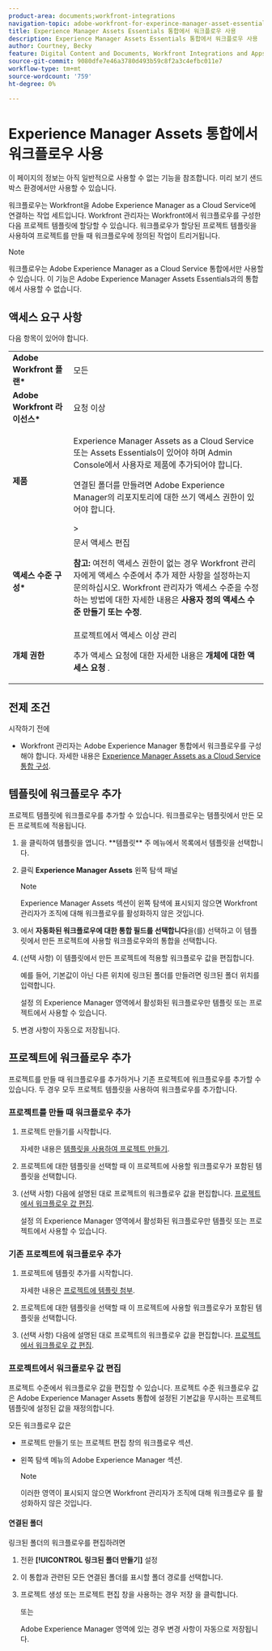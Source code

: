 ```yaml
---
product-area: documents;workfront-integrations
navigation-topic: adobe-workfront-for-experince-manager-asset-essentials
title: Experience Manager Assets Essentials 통합에서 워크플로우 사용
description: Experience Manager Assets Essentials 통합에서 워크플로우 사용
author: Courtney, Becky
feature: Digital Content and Documents, Workfront Integrations and Apps
source-git-commit: 9080dfe7e46a3780d493b59c8f2a3c4efbc011e7
workflow-type: tm+mt
source-wordcount: '759'
ht-degree: 0%

---
```


# Experience Manager Assets 통합에서 워크플로우 사용

<span class="preview">이 페이지의 정보는 아직 일반적으로 사용할 수 없는 기능을 참조합니다. 미리 보기 샌드박스 환경에서만 사용할 수 있습니다.</span>

워크플로우는 Workfront을 Adobe Experience Manager as a Cloud Service에 연결하는 작업 세트입니다. Workfront 관리자는 Workfront에서 워크플로우를 구성한 다음 프로젝트 템플릿에 할당할 수 있습니다. 워크플로우가 할당된 프로젝트 템플릿을 사용하여 프로젝트를 만들 때 워크플로우에 정의된 작업이 트리거됩니다.

>[!NOTE]
>
>워크플로우는 Adobe Experience Manager as a Cloud Service 통합에서만 사용할 수 있습니다. 이 기능은 Adobe Experience Manager Assets Essentials과의 통합에서 사용할 수 없습니다.


## 액세스 요구 사항

다음 항목이 있어야 합니다.

<table>
  <tr>
   <td><strong>Adobe Workfront 플랜*</strong>
   </td>
   <td>모든
   </td>
  </tr>
  <tr>
   <td><strong>Adobe Workfront 라이선스*</strong>
   </td>
   <td>요청 이상
   </td>
  </tr>
  <tr>
   <td><strong>제품</strong>
   </td>
   <td><p>Experience Manager Assets as a Cloud Service 또는 Assets Essentials이 있어야 하며 Admin Console에서 사용자로 제품에 추가되어야 합니다.</p><p>연결된 폴더를 만들려면 Adobe Experience Manager의 리포지토리에 대한 쓰기 액세스 권한이 있어야 합니다.</p>&gt;
   </td>
  </tr>
  <tr>
   <td><strong>액세스 수준 구성*</strong>
   </td>
   <td>문서 액세스 편집
<p>
<strong>참고: </strong>여전히 액세스 권한이 없는 경우 Workfront 관리자에게 액세스 수준에서 추가 제한 사항을 설정하는지 문의하십시오. Workfront 관리자가 액세스 수준을 수정하는 방법에 대한 자세한 내용은 <strong>사용자 정의 액세스 수준 만들기 또는 수정</strong>.
   </td>
  </tr>
  <tr>
   <td><strong>개체 권한</strong>
   </td>
   <td>프로젝트에서 액세스 이상 관리 
<p>
추가 액세스 요청에 대한 자세한 내용은 <strong>개체에 대한 액세스 요청 </strong>.
   </td>
  </tr>
</table>

## 전제 조건

시작하기 전에

* Workfront 관리자는 Adobe Experience Manager 통합에서 워크플로우를 구성해야 합니다. 자세한 내용은 [Experience Manager Assets as a Cloud Service 통합 구성](../../administration-and-setup/configure-integrations/configure-aacs-integration.md#set-up-workflows-optional).

## 템플릿에 워크플로우 추가

프로젝트 템플릿에 워크플로우를 추가할 수 있습니다. 워크플로우는 템플릿에서 만든 모든 프로젝트에 적용됩니다.

1. <!-- main menu snippet??--> 을 클릭하여 템플릿을 엽니다. **템플릿** 주 메뉴에서 목록에서 템플릿을 선택합니다.
1. 클릭 **Experience Manager Assets** 왼쪽 탐색 패널

   >[!NOTE]
   >
   >Experience Manager Assets 섹션이 왼쪽 탐색에 표시되지 않으면 Workfront 관리자가 조직에 대해 워크플로우를 활성화하지 않은 것입니다. <!--Is this right?-->

1. 에서 **자동화된 워크플로우에 대한 통합 필드를 선택합니다**&#x200B;을(를) 선택하고 이 템플릿에서 만든 프로젝트에 사용할 워크플로우와의 통합을 선택합니다.
1. (선택 사항) 이 템플릿에서 만든 프로젝트에 적용할 워크플로우 값을 편집합니다.

   예를 들어, 기본값이 아닌 다른 위치에 링크된 폴더를 만들려면 링크된 폴더 위치를 입력합니다.

   설정 의 Experience Manager 영역에서 활성화된 워크플로우만 템플릿 또는 프로젝트에서 사용할 수 있습니다.

1. 변경 사항이 자동으로 저장됩니다. <!-- do they though??-->

## 프로젝트에 워크플로우 추가

프로젝트를 만들 때 워크플로우를 추가하거나 기존 프로젝트에 워크플로우를 추가할 수 있습니다. 두 경우 모두 프로젝트 템플릿을 사용하여 워크플로우를 추가합니다.

### 프로젝트를 만들 때 워크플로우 추가

1. 프로젝트 만들기를 시작합니다.

   자세한 내용은 [템플릿을 사용하여 프로젝트 만들기](/help/quicksilver/manage-work/projects/create-projects/create-project-from-template.md).

1. 프로젝트에 대한 템플릿을 선택할 때 이 프로젝트에 사용할 워크플로우가 포함된 템플릿을 선택합니다.
1. (선택 사항) 다음에 설명된 대로 프로젝트의 워크플로우 값을 편집합니다. [프로젝트에서 워크플로우 값 편집](#edit-workflow-values-in-a-project).

   설정 의 Experience Manager 영역에서 활성화된 워크플로우만 템플릿 또는 프로젝트에서 사용할 수 있습니다.


### 기존 프로젝트에 워크플로우 추가

1. 프로젝트에 템플릿 추가를 시작합니다.

   자세한 내용은 [프로젝트에 템플릿 첨부](/help/quicksilver/manage-work/projects/create-and-manage-templates/attach-template-to-project.md).

1. 프로젝트에 대한 템플릿을 선택할 때 이 프로젝트에 사용할 워크플로우가 포함된 템플릿을 선택합니다.
1. (선택 사항) 다음에 설명된 대로 프로젝트의 워크플로우 값을 편집합니다. [프로젝트에서 워크플로우 값 편집](#edit-workflow-values-in-a-project).

### 프로젝트에서 워크플로우 값 편집

프로젝트 수준에서 워크플로우 값을 편집할 수 있습니다. 프로젝트 수준 워크플로우 값은 Adobe Experience Manager Assets 통합에 설정된 기본값을 무시하는 프로젝트 템플릿에 설정된 값을 재정의합니다.

모든 워크플로우 값은

* 프로젝트 만들기 또는 프로젝트 편집 창의 워크플로우 섹션.
* 왼쪽 탐색 메뉴의 Adobe Experience Manager 섹션.


   >[!NOTE]
   >
   >이러한 영역이 표시되지 않으면 Workfront 관리자가 조직에 대해 워크플로우 를 활성화하지 않은 것입니다.

#### 연결된 폴더

링크된 폴더의 워크플로우를 편집하려면

1. 전환 **[!UICONTROL 링크된 폴더 만들기]** 설정
1. 이 통합과 관련된 모든 연결된 폴더를 표시할 폴더 경로를 선택합니다.
1. 프로젝트 생성 또는 프로젝트 편집 창을 사용하는 경우 저장 을 클릭합니다.

   또는

   Adobe Experience Manager 영역에 있는 경우 변경 사항이 자동으로 저장됩니다. <!--Do they though?-->

